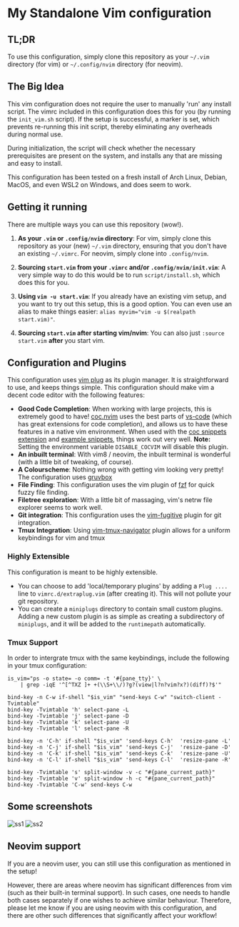# My Standalone Vim configuration

## TL;DR
To use this configuration, simply clone this repository as your `~/.vim` directory (for vim) or `~/.config/nvim` directory (for neovim).

## The Big Idea
This vim configuration does not require the user to manually 'run' any install script. The vimrc included in this configuration does this for you (by running the `init_vim.sh` script). If the setup is successful, a marker is set, which prevents re-running this init script, thereby eliminating any overheads during normal use.

During initialization, the script will check whether the necessary prerequisites are present on the system, and installs any that are missing and easy to install.

This configuration has been tested on a fresh install of Arch Linux, Debian, MacOS, and even WSL2 on Windows, and does seem to work.

## Getting it running
There are multiple ways you can use this repository (wow!).

1. **As your `.vim` or `.config/nvim` directory**: For vim, simply clone this repository as your (new) `~/.vim` directory, ensuring that you don't have an existing `~/.vimrc`. For neovim, simply clone into `.config/nvim`.

2. **Sourcing `start.vim` from your `.vimrc` and/or `.config/nvim/init.vim`**: A very simple way to do this would be to run `script/install.sh`, which does this for you.

3. **Using `vim -u start.vim`**: If you already have an existing vim setup, and you want to try out this setup, this is a good option. You can even use an alias to make things easier: `alias myvim="vim -u $(realpath start.vim)"`.

4. **Sourcing `start.vim` after starting vim/nvim**: You can also just `:source start.vim` **after** you start vim.

## Configuration and Plugins
This configuration uses [vim plug](https://github.com/junegunn/vim-plug) as its plugin manager. It is straightforward to use, and keeps things simple. This configuration should make vim a decent code editor with the following features:

* **Good Code Completion**: When working with large projects, this is extremely good to have! [coc.nvim](https://github.com/neoclide/coc.nvim) uses the best parts of [vs-code](https://code.visualstudio.com/) (which has great extensions for code completion), and allows us to have these features in a native vim environment. When used with the [coc snippets extension](https://github.com/neoclide/coc-snippets) and [example snippets](https://github.com/honza/vim-snippets), things work out very well. **Note:** Setting the environment variable `DISABLE_COCVIM` will disable this plugin.
* **An inbuilt terminal**: With vim8 / neovim, the inbuilt terminal is wonderful (with a little bit of tweaking, of course).
* **A Colourscheme**: Nothing wrong with getting vim looking very pretty! The configuration uses [gruvbox](https://github.com/morhetz/gruvbox)
* **File Finding**: This configuration uses the vim plugin of [fzf](https://github.com/junegunn/fzf) for quick fuzzy file finding.
* **Filetree exploration**: With a little bit of massaging, vim's netrw file explorer seems to work well.
* **Git integration**: This configuration uses the [vim-fugitive](https://github.com/tpope/vim-fugitive) plugin for git integration.
* **Tmux Integration**: Using [vim-tmux-navigator](https://github.com/christoomey/vim-tmux-navigator) plugin allows for a uniform keybindings for vim and tmux

### Highly Extensible
This configuration is meant to be highly extensible.
* You can choose to add 'local/temporary plugins' by adding a `Plug ....` line to `vimrc.d/extraplug.vim` (after creating it). This will not pollute your git repository.
* You can create a `miniplugs` directory to contain small custom plugins. Adding a new custom plugin is as simple as creating a subdirectory of `miniplugs`, and it will be added to the `runtimepath` automatically.

### Tmux Support
In order to intergrate tmux with the same keybindings, include the following in your tmux configuration:
```
is_vim="ps -o state= -o comm= -t '#{pane_tty}' \
    | grep -iqE '^[^TXZ ]+ +(\\S+\\/)?g?(view|l?n?vim?x?)(diff)?$'"

bind-key -n C-w if-shell "$is_vim" "send-keys C-w" "switch-client -Tvimtable"
bind-key -Tvimtable 'h' select-pane -L
bind-key -Tvimtable 'j' select-pane -D
bind-key -Tvimtable 'k' select-pane -U
bind-key -Tvimtable 'l' select-pane -R

bind-key -n 'C-h' if-shell "$is_vim" 'send-keys C-h'  'resize-pane -L'
bind-key -n 'C-j' if-shell "$is_vim" 'send-keys C-j'  'resize-pane -D'
bind-key -n 'C-k' if-shell "$is_vim" 'send-keys C-k'  'resize-pane -U'
bind-key -n 'C-l' if-shell "$is_vim" 'send-keys C-l'  'resize-pane -R'

bind-key -Tvimtable 's' split-window -v -c "#{pane_current_path}"
bind-key -Tvimtable 'v' split-window -h -c "#{pane_current_path}"
bind-key -Tvimtable 'C-w' send-keys C-w
```

## Some screenshots
![ss1](https://imgur.com/XidTaTK.png)
![ss2](https://imgur.com/df2FcoU.png)

## Neovim support
If you are a neovim user, you can still use this configuration as mentioned in the setup!

However, there are areas where neovim has significant differences from vim (such as their built-in terminal support). In such cases, one needs to handle both cases separately if one wishes to achieve similar behaviour. Therefore, please let me know if you are using neovim with this configuration, and there are  other such differences that significantly affect your workflow!
